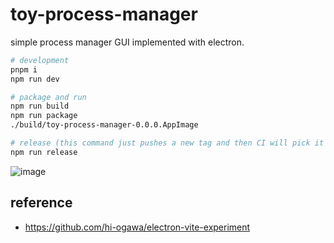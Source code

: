 # toy-process-manager

simple process manager GUI implemented with electron.

```sh
# development
pnpm i
npm run dev

# package and run
npm run build
npm run package
./build/toy-process-manager-0.0.0.AppImage

# release (this command just pushes a new tag and then CI will pick it up and create a new release)
npm run release
```

![image](https://user-images.githubusercontent.com/4232207/190984956-29ba24e5-f1e7-4503-9de6-597ef6120f81.png)

## reference

- https://github.com/hi-ogawa/electron-vite-experiment
